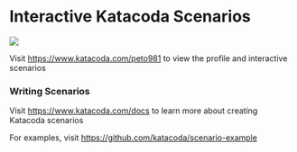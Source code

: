 # Interactive Katacoda Scenarios

[![](http://shields.katacoda.com/katacoda/peto981/count.svg)](https://www.katacoda.com/peto981 "Get your profile on Katacoda.com")

Visit https://www.katacoda.com/peto981 to view the profile and interactive scenarios

### Writing Scenarios
Visit https://www.katacoda.com/docs to learn more about creating Katacoda scenarios

For examples, visit https://github.com/katacoda/scenario-example
